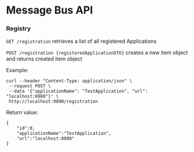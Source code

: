 # Message Bus API

### Registry

`GET /registration` retrieves a list of all registered Applications

`POST /registration {registeredApplicationDTO}` creates a new item object and returns created item object

Example:
```
curl --header "Content-Type: application/json" \
 --request POST \
 --data '{"applicationName": "TestApplication", "url": "localhost:8080"}' \
 http://localhost:9090/registration
```

Return value:
```
{
    "id":0,
    "applicationName":"TestApplication",
    "url":"localhost:8080"
}

```